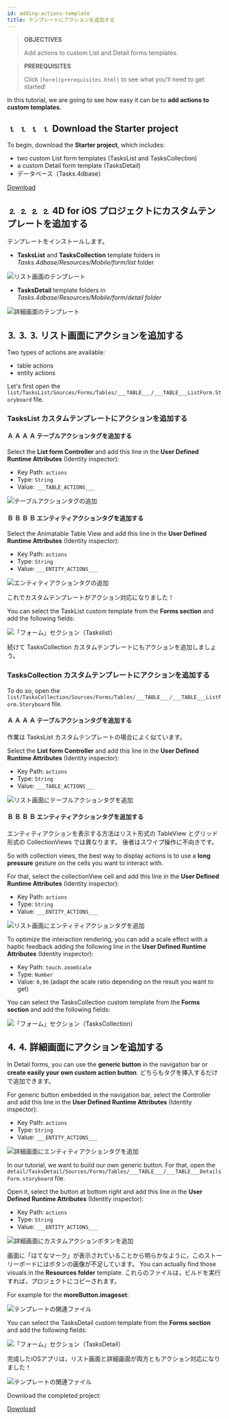 ```yaml
---
id: adding-actions-template
title: テンプレートにアクションを追加する
---
```


> **OBJECTIVES**
> 
> Add actions to custom List and Detail forms templates.

> **PREREQUISITES**
> 
> Click `[here](prerequisites.html)` to see what you'll need to get started!

In this tutorial, we are going to see how easy it can be to **add actions to custom templates**.

## ⒈ ⒈ ⒈ ⒈ Download the Starter project

To begin, download the **Starter project**, which includes:

* two custom List form templates (TasksList and TasksCollection)
* a custom Detail form template (TasksDetail)
* データベース（Tasks.4dbase）

<div className="center-button">
<a class="button button--primary"
href="https://github.com/4d-go-mobile/tutorial-AddingActionToTemplates/archive/1dc5aecfbea62a9999d571cb1a956f1ef6983111.zip">Download</a>
</div>

## ⒉ ⒉ ⒉ ⒉ 4D for iOS プロジェクトにカスタムテンプレートを追加する

テンプレートをインストールします。

* **TasksList** and **TasksCollection** template folders in *Tasks.4dbase/Resources/Mobile/form/list* folder

![リスト画面のテンプレート](img/Listform-templates.png)

* **TasksDetail** template folders in *Tasks.4dbase/Resources/Mobile/form/detail folder*

![詳細画面のテンプレート](img/Detailform-template.png)

## ⒊ ⒊ ⒊ リスト画面にアクションを追加する

Two types of actions are available:
* table actions
* entity actions

Let's first open the `list/TasksList/Sources/Forms/Tables/___TABLE___/___TABLE___ListForm.Storyboard` file.

### TasksList カスタムテンプレートにアクションを追加する

#### Ａ Ａ Ａ Ａ テーブルアクションタグを追加する

Select the **List form Controller** and add this line in the **User Defined Runtime Attributes** (Identity inspector):

* Key Path: `actions`
* Type: `String`
* Value: `___TABLE_ACTIONS___`

![テーブルアクションタグの追加](img/Add-table-tag-taskslist.png)


#### Ｂ Ｂ Ｂ Ｂ エンティティアクションタグを追加する

Select the Animatable Table View and add this line in the **User Defined Runtime Attributes** (Identity inspector):

* Key Path: `actions`
* Type: `String`
* Value: `___ENTITY_ACTIONS___`

![エンティティアクションタグの追加](img/Add-entity-tag-taskslist.png)

これでカスタムテンプレートがアクション対応になりました！

You can select the TaskList custom template from the **Forms section** and add the following fields:

![「フォーム」セクション（Taskslist）](img/listform-taskslist-forms-section.png)

続けて TasksCollection カスタムテンプレートにもアクションを追加しましょう。

### TasksCollection カスタムテンプレートにアクションを追加する

To do so, open the `list/TasksCollection/Sources/Forms/Tables/___TABLE___/___TABLE___ListForm.Storyboard` file.

#### Ａ Ａ Ａ Ａ テーブルアクションタグを追加する

作業は TasksList カスタムテンプレートの場合によく似ています。

Select the **List form Controller** and add this line in the **User Defined Runtime Attributes** (Identity inspector):

* Key Path: `actions`
* Type: `String`
* Value: `___TABLE_ACTIONS___`

![リスト画面にテーブルアクションタグを追加](img/Add-collection-table-tag-taskslist.png)

#### Ｂ Ｂ Ｂ Ｂ エンティティアクションタグを追加する

エンティティアクションを表示する方法はリスト形式の TableView とグリッド形式の CollectionViews では異なります。 後者はスワイプ操作に不向きです。

So with collection views, the best way to display actions is to use a **long pressure** gesture on the cells you want to interact with.

For that, select the collectionView cell and add this line in the **User Defined Runtime Attributes** (Identity inspector):

* Key Path: `actions`
* Type: `String`
* Value: `___ENTITY_ACTIONS___`

![リスト画面にエンティティアクションタグを追加](img/Add-collection-entity-tag-taskslist.png)

To optimize the interaction rendering, you can add a scale effect with a haptic feedback adding the following line in the **User Defined Runtime Attributes** (Identity inspector):

* Key Path: `touch.zoomScale`
* Type: `Number`
* Value: `0,96` (adapt the scale ratio depending on the result you want to get)

You can select the TasksCollection custom template from the **Forms section** and add the following fields:

![「フォーム」セクション（TasksCollection）](img/listform-taskscollection-forms-section.png)


## ⒋ ⒋ 詳細画面にアクションを追加する

In Detail forms, you can use the **generic button** in the navigation bar or **create easily your own custom action button**. どちらもタグを挿入するだけで追加できます。

For generic button embedded in the navigation bar, select the Controller and add this line in the **User Defined Runtime Attributes** (Identity inspector):

* Key Path: `actions`
* Type: `String`
* Value: `___ENTITY_ACTIONS___`

![詳細画面にエンティティアクションタグを追加](img/Detail-form-action-navigationBar.png)

In our tutorial, we want to build our own generic button. For that, open the `detail/TasksDetail/Sources/Forms/Tables/___TABLE___/___TABLE___DetailsForm.storyboard` file.

Open it, select the button at bottom right and add this line in the **User Defined Runtime Attributes** (Identity inspector):

* Key Path: `actions`
* Type: `String`
* Value: `___ENTITY_ACTIONS___`

![詳細画面にカスタムアクションボタンを追加](img/Detail-form-action-custom-action-Button.png)

画面に「はてなマーク」が表示されていることから明らかなように，このストーリーボードにはボタンの画像が不足しています。 You can actually find those visuals in the  **Resources folder** template. これらのファイルは，ビルドを実行すれば，プロジェクトにコピーされます。

For example for the **moreButton.imageset**:

![テンプレートの関連ファイル](img/Template-Ressources.png)

You can select the TasksDetail custom template from the **Forms section** and add the following fields:

![「フォーム」セクション（TasksDetail）](img/detailform-forms-section.png)

完成したiOSアプリは，リスト画面と詳細画面が両方ともアクション対応になりました！

![テンプレートの関連ファイル](img/ListForm-entity-action-tableview.png)

Download the completed project:

<div className="center-button">
<a className="button button--primary"
href="https://github.com/4d-go-mobile/tutorial-AddingActionToTemplates/releases/latest/download/tutorial-AddingActionToTemplates.zip">Download</a>
</div>


